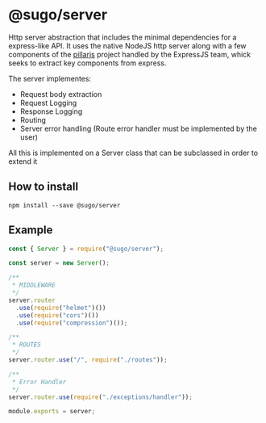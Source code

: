 # **@sugo/server**

Http server abstraction that includes the minimal dependencies for a express-like API. It uses the native NodeJS http server along with a few components of the [pillarjs](https://pillarjs.github.io/) project handled by the ExpressJS team, whick seeks to extract key components from express.

The server implementes:

- Request body extraction
- Request Logging
- Response Logging
- Routing
- Server error handling (Route error handler must be implemented by the user)

All this is implemented on a Server class that can be subclassed in order to extend it

## **How to install**

```shell
npm install --save @sugo/server
```

## **Example**

```javascript
const { Server } = require("@sugo/server");

const server = new Server();

/**
 * MIDDLEWARE
 */
server.router
  .use(require("helmet")())
  .use(require("cors")())
  .use(require("compression")());

/**
 * ROUTES
 */
server.router.use("/", require("./routes"));

/**
 * Error Handler
 */
server.router.use(require("./exceptions/handler"));

module.exports = server;
```
